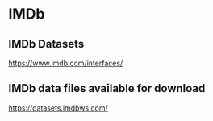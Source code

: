 # IMDb

## IMDb Datasets
https://www.imdb.com/interfaces/

## IMDb data files available for download
https://datasets.imdbws.com/
